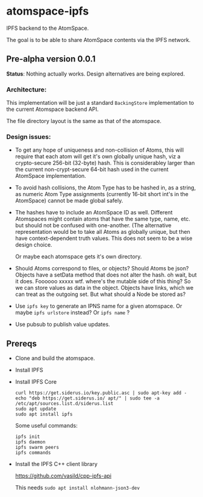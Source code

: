 # atomspace-ipfs
IPFS backend to the AtomSpace.

The goal is to be able to share AtomSpace contents via the IPFS network.

## Pre-alpha version 0.0.1

**Status**: Nothing actually works. Design alternatives are being
explored.

### Architecture:
This implementation will be just a standard `BackingStore`
implementation to the current Atomspace backend API.

The file directory layout is the same as that of the atomspace.


### Design issues:
* To get any hope of uniqueness and non-collision of Atoms, this will
  require that each atom will get it's own globally unique hash, viz
  a crypto-secure 256-bit (32-byte) hash. This is considerabley larger
  than the current non-crypt-secure 64-bit hash used in the current
  AtomSpace implementation.

* To avoid hash collisions, the Atom Type has to be hashed in, as a
  string, as numeric Atom Type assignments (currently 16-bit short
  int's in the AtomSpace) cannot be made global safely.

* The hashes have to include an AtomSpace ID as well. Different
  Atomspaces might contain atoms that have the same type, name, etc.
  but should not be confused with one-another. (The alternative
  representation would be to take all Atoms as globally unique, but then
  have context-dependent truth values. This does not seem to be a wise
  design choice.

  Or maybe each atomspace gets it's own directory.

* Should Atoms correspond to files, or objects?  Should Atoms be json?
  Objects have a setData method that does not alter the hash.
  oh wait, but it does. Foooooo xxxxx wtf.
  where's the mutable side of this thing?
  So we can store values as data in the object.
  Objects have links, which we can treat as the outgoing set.
  But what should a Node be stored as?

* Use `ipfs key` to generate an IPNS name for a given atomspace.
  Or maybe `ipfs urlstore` instead? Or `ipfs name` ?

* Use pubsub to publish value updates.

## Prereqs

* Clone and build the atomspace.
* Install IPFS
 * Install IPFS Core
   ```
   curl https://get.siderus.io/key.public.asc | sudo apt-key add -
   echo "deb https://get.siderus.io/ apt/" | sudo tee -a /etc/apt/sources.list.d/siderus.list
   sudo apt update
   sudo apt install ipfs
   ```
   Some useful commands:
   ```
   ipfs init
   ipfs daemon
   ipfs swarm peers
   ipfs commands
   ```

 * Install the IPFS C++ client library

   https://github.com/vasild/cpp-ipfs-api

   This needs `sudo apt install nlohmann-json3-dev`
